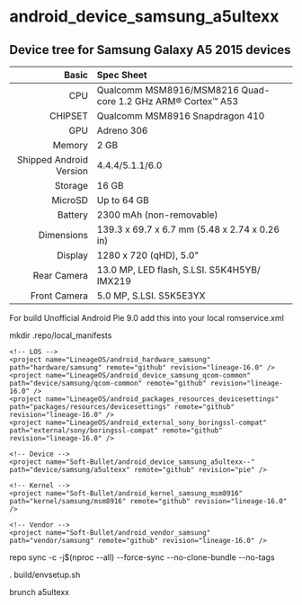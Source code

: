 # android_device_samsung_a5ultexx

## Device tree for Samsung Galaxy A5 2015 devices

Basic   | Spec Sheet
-------:|:-------------------------
CPU     | Qualcomm MSM8916/MSM8216 Quad-core 1.2 GHz ARM® Cortex™ A53
CHIPSET | Qualcomm MSM8916 Snapdragon 410
GPU     | Adreno 306
Memory  | 2 GB
Shipped Android Version | 4.4.4/5.1.1/6.0
Storage | 16 GB
MicroSD | Up to 64 GB
Battery | 2300 mAh (non-removable)
Dimensions | 139.3 x 69.7 x 6.7 mm (5.48 x 2.74 x 0.26 in)
Display | 1280 x 720 (qHD), 5.0"
Rear Camera  | 13.0 MP, LED flash, S.LSI. S5K4H5YB/ IMX219
Front Camera | 5.0 MP, S.LSI. S5K5E3YX



For build Unofficial Android Pie 9.0 add this into your local romservice.xml

mkdir .repo/local_manifests

<?xml version="1.0" encoding="UTF-8"?>
  <manifest>
  
    <!-- LOS -->
    <project name="LineageOS/android_hardware_samsung" path="hardware/samsung" remote="github" revision="lineage-16.0" />
    <project name="LineageOS/android_device_samsung_qcom-common" path="device/samsung/qcom-common" remote="github" revision="lineage-16.0" />
    <project name="LineageOS/android_packages_resources_devicesettings" path="packages/resources/devicesettings" remote="github" revision="lineage-16.0" />
    <project name="LineageOS/android_external_sony_boringssl-compat" path="external/sony/boringssl-compat" remote="github" revision="lineage-16.0" />
    
    <!-- Device -->
    <project name="Soft-Bullet/android_device_samsung_a5ultexx--" path="device/samsung/a5ultexx" remote="github" revision="pie" />
    
    <!-- Kernel -->
    <project name="Soft-Bullet/android_kernel_samsung_msm8916" path="kernel/samsung/msm8916" remote="github" revision="lineage-16.0" />
       
    <!-- Vendor -->
    <project name="Soft-Bullet/android_vendor_samsung" path="vendor/samsung" remote="github" revision="lineage-16.0" />
	
  </manifest>

repo sync -c -j$(nproc --all) --force-sync --no-clone-bundle --no-tags

. build/envsetup.sh

brunch a5ultexx
